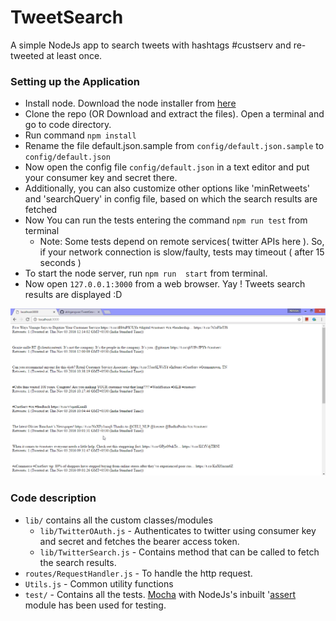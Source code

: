 # TweetSearch
A simple NodeJs app to search tweets with hashtags #custserv and re-tweeted at least once.

### Setting up the Application
* Install node. Download the node installer from [here](https://nodejs.org/en/download/) 
* Clone the repo (OR Download and extract the files). Open a terminal and go to code directory.
* Run command `npm install`
* Rename the file default.json.sample from `config/default.json.sample` to `config/default.json`
* Now open the config file `config/default.json` in a text editor and put your consumer key and secret there.
* Additionally, you can also customize other options like 'minRetweets' and 'searchQuery' in config file, based on which the search results are fetched
* Now You can run the tests entering the command `npm run test` from terminal
    * Note: Some tests depend on remote services( twitter APIs here ). So, if your network connection is slow/faulty, tests may timeout ( after 15 seconds )
* To start the node server, run `npm run  start` from terminal.
* Now open `127.0.0.1:3000` from a web browser. Yay ! Tweets search results are displayed :D

![SearchResult](https://github.com/abhgangwar/TweetSearch/blob/master/screenshots/browerView.png)

### Code description
* `lib/` contains all the custom classes/modules
    * `lib/TwitterOAuth.js` - Authenticates to twitter using consumer key and secret and fetches the bearer access token.
    * `lib/TwitterSearch.js` - Contains method that can be called to fetch the search results.
* `routes/RequestHandler.js` - To handle the http request.
* `Utils.js` - Common utility functions
* `test/` - Contains all the tests. [Mocha](https://mochajs.org/) with NodeJs's inbuilt '[assert](https://nodejs.org/api/assert.html) module has been used for testing. 
